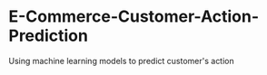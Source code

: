 # E-Commerce-Customer-Action-Prediction
Using machine learning models to predict customer's action 
